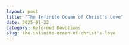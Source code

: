 ```yaml
---
layout: post
title: "The Infinite Ocean of Christ's Love"
date: 2025-01-22
category: Reformed Devotions
slug: the-infinite-ocean-of-christ's-love
---
```



